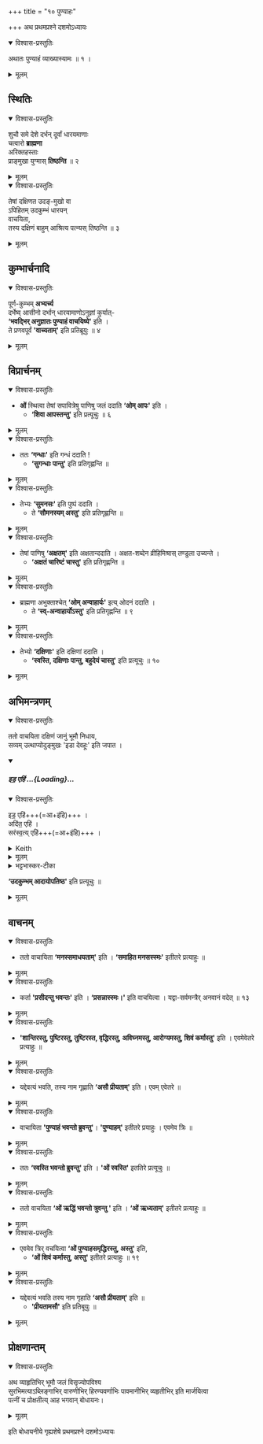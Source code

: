 +++
title = "१० पुण्याहः"

+++
अथ प्रथमप्रश्ने दशमोऽध्यायः

<details open><summary>विश्वास-प्रस्तुतिः</summary>

अथातः पुण्याहं व्याख्यास्यामः ॥ १ । 
</details>

<details><summary>मूलम्</summary>

अथातः पुण्याहं व्याख्यास्यामः ॥ १ । 
</details>


## स्थितिः
<details open><summary>विश्वास-प्रस्तुतिः</summary>

शुचौ समे देशे दर्भन् दूर्वां धारयमाणाः  
चत्वारो **ब्राह्मणा**  
अरिक्तहस्ताः  
प्राङ्मुखा युग्मास् **तिष्ठन्ति** ॥ २  

</details>

<details><summary>मूलम्</summary>

शुचौ समे देशे दर्भान्दूर्वां धारयमाणाः चत्वारो ब्राह्मणा अरिक्तहस्ताः प्राङ्मुखा युग्मास्तिष्ठन्ति २   
</details>


<details open><summary>विश्वास-प्रस्तुतिः</summary>

तेषां दक्षिणत उदङ्-मुखो वा  
ऽपिहितम् उदकुम्भं धारयन्  
वाचयिता,  
तस्य दक्षिणं बाहुम् आश्रित्य पत्न्यस् तिष्ठन्ति ॥ ३   
</details>

<details><summary>मूलम्</summary>

तेषां दक्षिणत उदङ्मुखो वापिहितमुदकुम्भं धारयन्वाचयिता तस्य दक्षिणं बाहुमाश्रित्य पत्न्यस्तिष्ठन्ति ३
</details>


## कुम्भार्चनादि

<details open><summary>विश्वास-प्रस्तुतिः</summary>

पूर्ण-कुम्भम् **अभ्यर्च्य**  
दर्भेष्व् आसीनो दर्भान् धारयामाणोऽनुज्ञां कुर्यात्-  
**‘भवद्भिर् अनुज्ञातः पुण्याहं वाचयिष्ये'** इति ।  
ते प्रणवपूर्वं **'वाच्यताम्'** इति प्रतिब्रूयुः ॥ ४  
</details>

<details><summary>मूलम्</summary>

पूर्णकुम्भमभ्यर्च्य दर्भेष्वासीनो दर्भान्धारयमाणोऽनुज्ञां कुर्यात् भवद्भिरनुज्ञातः पुण्याहं वाचयिष्ये इति । ते प्रणवपूर्वं वाच्यताम् इति प्रतिब्रूयुः ४   
</details>

## विप्रार्चनम्


<details open><summary>विश्वास-प्रस्तुतिः</summary>

- **ओं** स्थित्वा तेषां सपावित्रेषु पाणिषु जलं ददाति **‘ओम् आपः'** इति ।  
  - **‘शिवा आपस्तन्तु'** इति प्रत्यूचुः ॥ ६  
</details>

<details><summary>मूलम्</summary>

ॐ स्थित्वा तेषां सपवित्रेषु पाणिषु जलं ददाति ओमापः इति । शिवा आपस्तन्तु इति प्रत्यूचुः ५   
</details>


<details open><summary>विश्वास-प्रस्तुतिः</summary>

- ततः **‘गन्धाः'** इति गन्धं ददाति ! 
  - **‘सुगन्धाः पान्तु'** इति प्रतिगृह्णन्ति ॥ 

</details>

<details><summary>मूलम्</summary>

ततः गन्धाः इति गन्धं ददाति । सुगन्धाः पान्तु इति प्रतिगृह्णन्ति ६
</details>




<details open><summary>विश्वास-प्रस्तुतिः</summary>

- तेभ्यः **‘सुमनसः'** इति पुष्पं ददाति ।  
  - ते **‘सौमनस्यम् अस्तु'** इति प्रतिगृह्णन्ति ॥  
</details>

<details><summary>मूलम्</summary>

तेभ्यः सुमनसः इति पुष्पं ददाति । ते सौमनस्यमस्तु इति प्रतिगृह्णन्ति ७   
</details>


<details open><summary>विश्वास-प्रस्तुतिः</summary>

- तेषां पाणिषु **‘अक्षतम्'** इति अक्षतान्ददाति । अक्षत-शब्देन व्रीहिमिश्रास् तण्डुला उच्यन्ते ।  
  - **‘अक्षतं चारिष्टं चास्तु'** इति प्रतिगृह्णन्ति ॥ 
</details>

<details><summary>मूलम्</summary>

तेषां पाणिषु अक्षतम् इति अक्षतान्ददाति । अक्षतशब्देन व्रीहिमिश्रास्तण्डुला उच्यन्ते । अक्षतं चारिष्टं चास्तु इति प्रतिगृह्णन्ति ८   
</details>



<details open><summary>विश्वास-प्रस्तुतिः</summary>

- ब्राह्मणा अभुक्ताश्चेत् **‘ओम् अन्वाहार्यः'** इत्य् ओदनं ददाति ।  
  - ते **‘स्व्-अन्वाहार्योऽस्तु'** इति प्रतिगृह्णन्ति ॥ ९ 
</details>

<details><summary>मूलम्</summary>

ब्राह्मणा अभुक्ताश्चेत् ओमन्वाहार्यः इत्योदनं ददाति । ते स्वन्वाहार्योऽस्तु इति प्रतिगृह्णन्ति ९   
</details>

<details open><summary>विश्वास-प्रस्तुतिः</summary>

- तेभ्यो **‘दक्षिणाः'** इति दक्षिणां ददाति ।  
  - **‘स्वस्ति, दक्षिणाः पान्तु, बहुदेयं चास्तु'** इति प्रत्यूचुः ॥ १० 
</details>

<details><summary>मूलम्</summary>

तेभ्यो दक्षिणाः इति दक्षिणां ददाति । स्वस्ति दक्षिणाः पान्तु बहुदेयं चास्तु इति प्रत्यूचुः १०   
</details>




## अभिमन्त्रणम्

<details open><summary>विश्वास-प्रस्तुतिः</summary>

ततो वाचयिता दक्षिणं जानुं भूमौ निधाय,  
सव्यम् उत्थाप्योदुङ्मुखः 'इडा देवहूः' इति जपात । 

<div class="js_include" url="/vedAH_yajuH/taittirIyam/saMhitA/yajuH/sarva-prastutiH/3/3/02_stotropAkaraNam_pratigarAngamantrAshcha/iDA_devahUH.md" newLevelForH1="5" includeTitle="false"> </div>

<div class="js_include" includetitle="false" newlevelforh1="5" unfilled url="/vedAH_yajuH/taittirIyam/saMhitA/yajuH/sarva-prastutiH/1/6_aiShTika-yAjamAnAdi/03_bhaxyAnumantraNAdi/iDa_ehi.md">
<details open><summary><h5>इड॒ एहि॑ ...{Loading}...</h5></summary>
<details open><summary>विश्वास-प्रस्तुतिः</summary>

इड॒ एहि॑+++(=आ+इ॑हि)+++ ।  
अदि॑त॒ एहि॑ ।  
सर॑स्व॒त्य् एहि॑+++(=आ+इ॑हि)+++ ।
</details>
<details><summary>Keith</summary>

O Ida, come hither; O Aditi, come hither; 
O Sarasvati, come hither.
</details>
<details><summary>मूलम्</summary>

इड॒ एहि॑ ।  
अदि॑त॒  एहि॑ ।  
सर॑स्व॒त्येहि॑ ।
</details>
<details><summary>भट्टभास्कर-टीका</summary>

**इडादयश्** शब्दा गवां नामानि, यथा - 'इडे रन्तेदिते सरस्वति प्रिये प्रेयसि महि विश्रुत्येतनि ते अघ्निये नामानि' इति । ताच्-छब्द्येनेडा स्तूयते । 

तत्र गवां भेदान् **निमृढ्वम्** इति बहुवचनम् उपपद्यते, हे इडादयो यूयमागत्य मां निमृढ्वमिति ।  यदा तु गोभिर् अभेदेनेडोच्यते हे इडादिरूपे इड इति तदा त्वेकवचनम् एव न्याय्यम् । **इडा** पशुसाधनीड्या वा । **अदितिर्** अदीना अखण्डनीया ।  
सरस्वती सरणवती सरस्वतीसदृशा वा ।
</details>
</details>
</div>

**‘उदकुम्भम् आदायोपतिष्ठ'** इति प्रत्यूचुः ॥ 
</details>

<details><summary>मूलम्</summary>

ततो वाचयिता दक्षिणं जानुं भूमौ निधाय सव्यमुत्थाप्योदुङ्मुखः इडा देवहूः इति जपति । उदकुम्भमादायोपतिष्ठ इति प्रत्यूचुः ११   
</details>


## वाचनम्

<details open><summary>विश्वास-प्रस्तुतिः</summary>

- ततो वाचायिता **‘मनस्समाधयताम्'** इति । **‘समाहित मनसस्स्मः'** इतीतरे प्रत्याहुः ॥ 
</details>

<details><summary>मूलम्</summary>

ततो वाचयिता मनस्समाधीयताम् इति समाहितमनसस्स्मः इतीतरे प्रत्याहुः १२
</details>

<details open><summary>विश्वास-प्रस्तुतिः</summary>

- कर्ता **'प्रसीदन्तु भवन्तः'** इति । **‘प्रसन्नास्स्मः।'** इति वाचयित्वा । यद्वा-सर्वमन्त्रैर् अनवानं वदेत् ॥ १३ 
</details>

<details><summary>मूलम्</summary>

कर्ता प्रसीदन्तु भवन्तः इति प्रसन्नास्स्मः इति वाचयित्वा यद्वा सर्वैर्मन्त्रैरनवानं वदेत् १३   
</details>


<details open><summary>विश्वास-प्रस्तुतिः</summary>

- **'शान्तिरस्तु, पुष्टिरस्तु, तुष्टिरस्त, वृद्धिरस्तु, अविघ्नमस्तु, आरोग्यमस्तु, शिवं कर्मास्तु'** इति । एवमेवेतरे प्रत्याहुः ॥ 
</details>

<details><summary>मूलम्</summary>

शान्तिरस्तु पुष्टिरस्तु तुष्टिरस्तु वृद्धिरस्तु अविघ्नमस्तु आरोग्यमस्तु शिवं कर्मास्तु इति । एवमेवेतरे प्रत्याहुः १४   
</details>


<details open><summary>विश्वास-प्रस्तुतिः</summary>

- यद्देवत्यं भवति, तस्य नाम गृह्णाति **‘असौ प्रीयताम्'** इति । एवम् एवेतरे ॥ 
</details>

<details><summary>मूलम्</summary>

यद्देवत्यं भवति तस्य नाम गृह्णाति असौ प्रीयताम् इति । एवमेवेतरे १५   
</details>

<details open><summary>विश्वास-प्रस्तुतिः</summary>

- वाचायिता **'पुण्याहं भवन्तो ब्रुवन्तु'**। **'पुण्याहम्'** इतीतरे प्रयाहुः । एवमेव त्रिः ॥ 
</details>

<details><summary>मूलम्</summary>

वाचयिता पुण्याहं भवन्तो ब्रवन्तु ॐ पुण्याहम् इतीतरे प्रत्याहुः । एवमेव त्रिः १६   
</details>


<details open><summary>विश्वास-प्रस्तुतिः</summary>

- ततः **‘स्वस्ति भवन्तो ब्रुवन्तु'** इति । **'ओं स्वस्ति'** इततिरे प्रत्यूचुः ॥ 
</details>

<details><summary>मूलम्</summary>

ततः स्वस्ति भवन्तो ब्रुवन्तु इति । ॐ स्वस्ति इतीतरे प्रत्यूचुः १८   
</details>


<details open><summary>विश्वास-प्रस्तुतिः</summary>

- ततो वाचयिता **‘ओं ऋद्धिं भवन्तो त्रुवन्तु '** इति । **‘ओं ऋध्यताम्'** इतीतरे प्रत्याहुः ॥ 
</details>

<details><summary>मूलम्</summary>

ततो वाचयिता ॐ ऋद्धिं भवन्तो ब्रवन्तु इति । ॐ ऋध्यताम् इतीतरे प्रत्याहुः १८   
</details>



<details open><summary>विश्वास-प्रस्तुतिः</summary>

- एवमेव त्रिर् वचयित्वा **‘ओं पुण्याहसमृद्धिरस्तु, अस्तु'** इति, 
  - **‘ओं शिवं कर्मास्तु, अस्तु'** इतीतरे प्रत्याहुः ॥ १९ 
</details>

<details><summary>मूलम्</summary>

एवमेव त्रिर्वाचयित्वा ॐ पुण्याहसमृद्धिरस्तु अस्तु इति ॐ शिवं कर्मास्तु अस्तु इतीतरे प्रत्याहुः १९   
</details>


<details open><summary>विश्वास-प्रस्तुतिः</summary>

- यद्देवत्यं भवति तस्य नाम गृहाति **‘असौ प्रीयताम्'** इति ॥  
  - **'प्रीयतामसौ'** इति प्रतिबूयुः ॥ 
</details>

<details><summary>मूलम्</summary>

यद्देवत्यं भवति तस्य नाम गृह्णाति असौ प्रीयताम् इति २०   
प्रीयतामसौ इति प्रतिब्रूयुः २१   

</details>


## प्रोक्षणान्तम्
<details open><summary>विश्वास-प्रस्तुतिः</summary>

अथ व्याहृतिभिर् भूमौ जलं विसृज्योपविश्य  
सुरभिमत्याऽब्लिङ्गाभिर् वारुणीभिर् हिरण्यवर्णाभिः पावमानीभिर् व्यहृतीभिर् इति मार्जयित्वा  
पत्नीं च प्रोक्षतीत्य् आह भगवान् बोधायनः। 
</details>

<details><summary>मूलम्</summary>

अथ व्याहृतिभिर्भूमौ जलं विसृज्योपविश्य सुरभिमत्याऽब्लिङ्गाभिर्वारुणीभिर्हिरण्यवर्णाभिः पावमानीभिर्व्याहृतीभिरिति मार्जयित्वा पत्नीं च प्रोक्षतीत्याह भगवान्बोधायनः २२   
</details>



इति बोधायनीये गृह्यशेषे प्रथमप्रश्ने दशमोऽध्यायः
